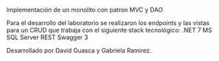 Implementación de un monolito con patron MVC y DAO

Para el desarrollo del laboratorio se realizaron los endpoints y las vistas para un CRUD que trabaja con el siguiente stack tecnológico: 
  .NET 7
  MS SQL Server
  REST
  Swagger 3
  
Desarrollado por David Guasca y Gabriela Ramirez.
